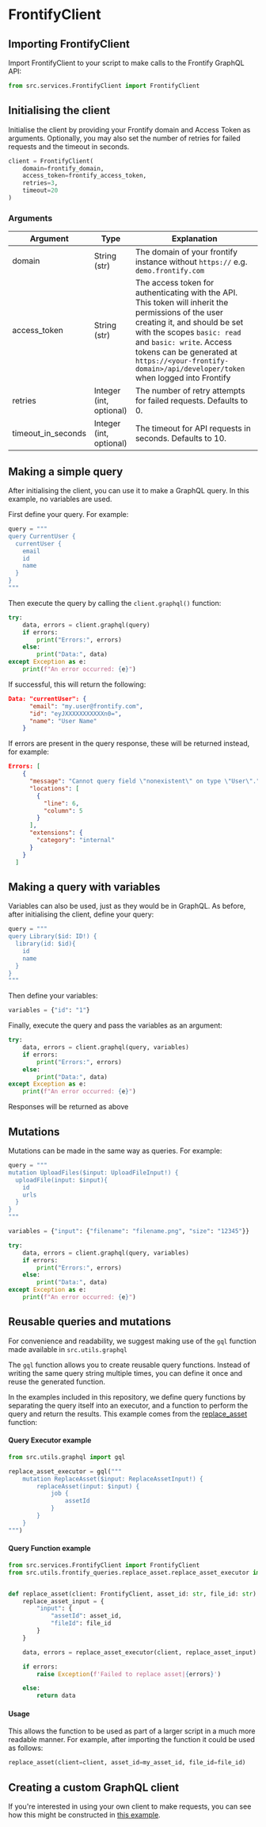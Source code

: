 # FrontifyClient

## Importing FrontifyClient
Import FrontifyClient to your script to make calls to the Frontify GraphQL API:
```python
from src.services.FrontifyClient import FrontifyClient
```

## Initialising the client
Initialise the client by providing your Frontify domain and Access Token as arguments. Optionally, you may also set the number of retries for failed requests and the timeout in seconds.

```python
client = FrontifyClient(
    domain=frontify_domain,
    access_token=frontify_access_token,
    retries=3,
    timeout=20
)
```

### Arguments
| Argument | Type | Explanation |
| -------- | ---- | ----------- |
| domain | String (str) | The domain of your frontify instance without `https://` e.g. `demo.frontify.com`|
| access_token | String (str) | The access token for authenticating with the API. This token will inherit the permissions of the user creating it, and should be set with the scopes `basic: read` and `basic: write`. Access tokens can be generated at `https://<your-frontify-domain>/api/developer/token` when logged into Frontify |
| retries | Integer (int, optional) | The number of retry attempts for failed requests. Defaults to 0. |
| timeout_in_seconds | Integer (int, optional) |  The timeout for API requests in seconds. Defaults to 10. |

## Making a simple query
After initialising the client, you can use it to make a GraphQL query. In this example, no variables are used.

First define your query. For example:

```python
query = """
query CurrentUser {
  currentUser {
    email
    id
    name
  }
}
"""
```

Then execute the query by calling the `client.graphql()` function:

```python
try:
    data, errors = client.graphql(query)
    if errors:
        print("Errors:", errors)
    else:
        print("Data:", data)
except Exception as e:
    print(f"An error occurred: {e}")
```

If successful, this will return the following:

```json
Data: "currentUser": {
      "email": "my.user@frontify.com",
      "id": "eyJXXXXXXXXXXXn0=",
      "name": "User Name"
    }
```

If errors are present in the query response, these will be returned instead, for example:

```json
Errors: [
    {
      "message": "Cannot query field \"nonexistent\" on type \"User\".",
      "locations": [
        {
          "line": 6,
          "column": 5
        }
      ],
      "extensions": {
        "category": "internal"
      }
    }
  ]
  ```

## Making a query with variables
Variables can also be used, just as they would be in GraphQL. As before, after initialising the client, define your query:

```python
query = """
query Library($id: ID!) {
  library(id: $id){
    id
    name
  }
}
"""
```

Then define your variables:
```python
variables = {"id": "1"}
```

Finally, execute the query and pass the variables as an argument:

```python
try:
    data, errors = client.graphql(query, variables)
    if errors:
        print("Errors:", errors)
    else:
        print("Data:", data)
except Exception as e:
    print(f"An error occurred: {e}")
```

Responses will be returned as above

## Mutations
Mutations can be made in the same way as queries. For example:

```python
query = """
mutation UploadFiles($input: UploadFileInput!) {
  uploadFile(input: $input){
    id
    urls
  }
}
"""

variables = {"input": {"filename": "filename.png", "size": "12345"}}

try:
    data, errors = client.graphql(query, variables)
    if errors:
        print("Errors:", errors)
    else:
        print("Data:", data)
except Exception as e:
    print(f"An error occurred: {e}")
```

## Reusable queries and mutations
For convenience and readability, we suggest making use of the `gql` function made available in `src.utils.graphql`

The `gql` function allows you to create reusable query functions. Instead of writing the same query string multiple times, you can define it once and reuse the generated function.

In the examples included in this repository, we define query functions by separating the query itself into an executor, and a function to perform the query and return the results. This example comes from the [replace_asset](/src/utils/frontify_queries/replace_asset/replace_asset.py) function:

#### Query Executor example
```python
from src.utils.graphql import gql

replace_asset_executor = gql("""
    mutation ReplaceAsset($input: ReplaceAssetInput!) {
        replaceAsset(input: $input) {
            job {
                assetId
            }
        }
    }
""")
```

#### Query Function example
```python
from src.services.FrontifyClient import FrontifyClient
from src.utils.frontify_queries.replace_asset.replace_asset_executor import replace_asset_executor


def replace_asset(client: FrontifyClient, asset_id: str, file_id: str) -> str:
    replace_asset_input = {
        "input": {
            "assetId": asset_id,
            "fileId": file_id
        }
    }

    data, errors = replace_asset_executor(client, replace_asset_input)

    if errors:
        raise Exception(f'Failed to replace asset|{errors}')

    else:
        return data
```

#### Usage
This allows the function to be used as part of a larger script in a much more readable manner. For example, after importing the function it could be used as follows:

```python
replace_asset(client=client, asset_id=my_asset_id, file_id=file_id)
```

## Creating a custom GraphQL client
If you're interested in using your own client to make requests, you can see how this might be constructed in [this example](/readme/CreatingAClient.md).